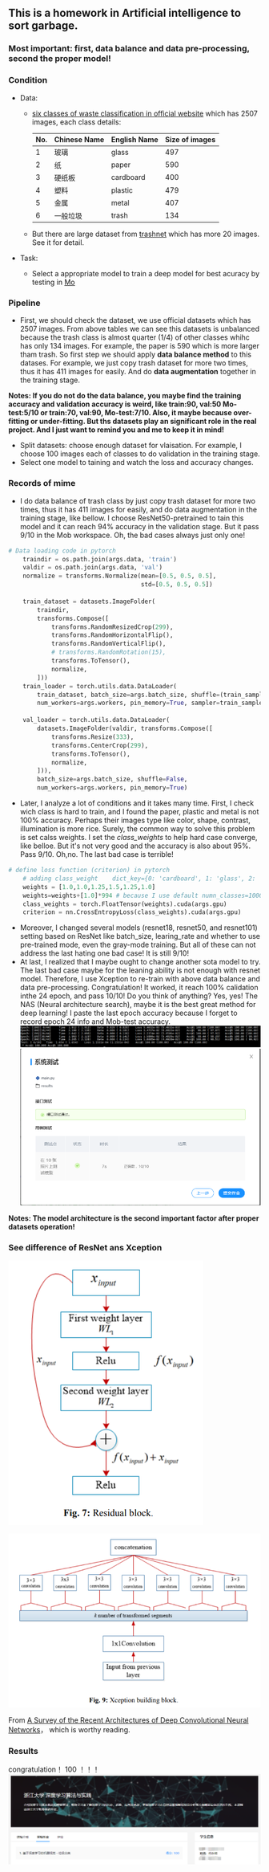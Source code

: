 ## This is a homework in Artificial intelligence to sort garbage.

### Most important: first, data balance and data pre-processing, second the proper model!

### Condition
- Data: 
  - [six classes of waste classification in official website](https://momodel.cn/explore/5d411ace1afd9427c236eab5?type=dataset) which has 2507 images, each class details:
  
    |No.|Chinese Name|English Name|Size of images|
    |----|----|----|----|
    |1|玻璃|glass|497 |
    |2|纸|paper|590 |
    |3|硬纸板|cardboard| 400 |
    |4|塑料|plastic| 479 |
    |5|金属|metal| 407 |
    |6|一般垃圾|trash| 134 |
    
  - But there are large dataset from [trashnet](https://github.com/garythung/trashnet) which has more 20 images. See it for detail.

- Task:
  - Select a appropriate model to train a deep model for best acuracy by testing in [Mo](https://momodel.cn/)

### Pipeline
- First, we should check the dataset, we use official datasets which has  2507 images. From above tables we can see this datasets is unbalanced because the trash class is almost quarter (1/4) of other classes whihc has only 134 images. For example, the paper is 590 which is more larger tham trash. So first step we should apply **data balance method** to this datases. For example, we just copy trash dataset for more two times, thus it has 411 images for easily. And do **data augmentation** together in the training stage.

**Notes: If you do not do the data balance, you maybe find the training accuracy and validation accuracy is weird, like train:90, val:50 Mo-test:5/10 or train:70, val:90, Mo-test:7/10. Also, it maybe because over-fitting or under-fitting. But ths datasets play an significant role in the real project. And I just want to remind you and me to keep it in mind!**

- Split datasets: choose enough dataset for vlaisation. For example, I choose 100 images each of classes to do validation in the training stage.
- Select one model to taining and watch the loss and accuracy changes.

### Records of mime
- I do data balance of trash class by just copy trash dataset for more two times, thus it has 411 images for easily, and do data augmentation in the training stage, like bellow. I choose ResNet50-pretrained to tain this model and it can reach 94% accuracy in the validation stage. But it pass 9/10 in the Mob workspace. Oh, the bad cases always just only one!
```python
# Data loading code in pytorch
    traindir = os.path.join(args.data, 'train')
    valdir = os.path.join(args.data, 'val')
    normalize = transforms.Normalize(mean=[0.5, 0.5, 0.5],
                                     std=[0.5, 0.5, 0.5])

    train_dataset = datasets.ImageFolder(
        traindir,
        transforms.Compose([
            transforms.RandomResizedCrop(299),
            transforms.RandomHorizontalFlip(),
            transforms.RandomVerticalFlip(),
            # transforms.RandomRotation(15),
            transforms.ToTensor(),
            normalize,
        ]))
    train_loader = torch.utils.data.DataLoader(
        train_dataset, batch_size=args.batch_size, shuffle=(train_sampler is None),
        num_workers=args.workers, pin_memory=True, sampler=train_sampler)

    val_loader = torch.utils.data.DataLoader(
        datasets.ImageFolder(valdir, transforms.Compose([
            transforms.Resize(333),
            transforms.CenterCrop(299),
            transforms.ToTensor(),
            normalize,
        ])),
        batch_size=args.batch_size, shuffle=False,
        num_workers=args.workers, pin_memory=True)
```
- Later, I analyze a lot of conditions and it takes many time. First, I check wich class is hard to train, and I found the paper, plastic and metal is not 100% accuracy. Perhaps their images type like color, shape, contrast, illumination is more rice. Surely, the common way to solve this problem is set calss weights. I set the *class_weights* to help hard case converge, like belloe. But it's not very good and the accuracy is also about 95%. Pass 9/10. Oh,no. The last bad case is terrible!
```python
# define loss function (criterion) in pytorch
    # adding class_weight    dict_key={0: 'cardboard', 1: 'glass', 2: 'metal', 3: 'paper', 4: 'plastic', 5: 'trash'}
    weights = [1.0,1.0,1.25,1.5,1.25,1.0]
    weights=weights+[1.0]*994 # because I use default numn_classes=1000, you can change it to 6
    class_weights = torch.FloatTensor(weights).cuda(args.gpu)
    criterion = nn.CrossEntropyLoss(class_weights).cuda(args.gpu)
```
- Moreover, I changed several models (resnet18, resnet50, and resnet101) setting based on ResNet like batch_size, learing_rate and whether to use pre-trained mode, even the gray-mode training. But all of these can not address the last hating one bad case! It is still 9/10!
- At last, I realized that I maybe ought to change another sota model to try. The last bad case maybe for the leaning ability is not enough with resnet model. Therefore, I use Xception to re-train with above data balance and data pre-processing. Congratulation! It worked, it reach 100% calidation inthe 24 epoch, and pass 10/10! Do you think of anything?  Yes, yes! The NAS (Neural architecture search), maybe it is the best great method for deep learning!
I paste the last epoch accuracy because I forget to record epoch 24 info and Mob-test accuracy.
![0](https://github.com/HymEric/Self-Reminds-summary-about-daily-works/blob/master/homeworks/imgs/val-final-accu.jpg)
![1](https://github.com/HymEric/Self-Reminds-summary-about-daily-works/blob/master/homeworks/imgs/Mob-accu.png)

**Notes: The model architecture is the second important factor after proper datasets operation!**

### See difference of ResNet ans Xception

![resnet](https://github.com/HymEric/Self-Reminds-summary-about-daily-works/blob/master/homeworks/imgs/resnet-block.png)

![xception](https://github.com/HymEric/Self-Reminds-summary-about-daily-works/blob/master/homeworks/imgs/xception-block.png)

From [A Survey of the Recent Architectures of Deep Convolutional Neural Networks](https://arxiv.org/abs/1901.06032)， which is worthy reading.

### Results
congratulation！ 100 ！！！
![score](https://github.com/HymEric/Self-Reminds-summary-about-daily-works/blob/master/homeworks/imgs/score.png)
